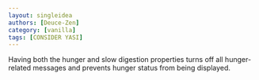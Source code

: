 ```yaml
---
layout: singleidea
authors: [Deuce-Zen]
category: [vanilla]
tags: [CONSIDER YASI]
---
```

Having both the hunger and slow digestion properties turns off all hunger-related messages and prevents hunger status from being displayed.
